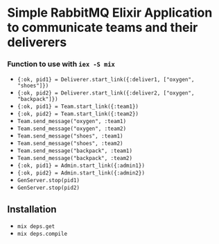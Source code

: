 # Simple RabbitMQ Elixir Application to communicate teams and their deliverers

### Function to use with `iex -S mix`

- `{:ok, pid1} = Deliverer.start_link({:deliver1, ["oxygen", "shoes"]})`
- `{:ok, pid2} = Deliverer.start_link({:deliver2, ["oxygen", "backpack"]})`
- `{:ok, pid1} = Team.start_link({:team1})`
- `{:ok, pid2} = Team.start_link({:team2})`
- `Team.send_message("oxygen", :team1)`
- `Team.send_message("oxygen", :team2)`
- `Team.send_message("shoes", :team1)`
- `Team.send_message("shoes", :team2)`
- `Team.send_message("backpack", :team1)`
- `Team.send_message("backpack", :team2)`
- `{:ok, pid1} = Admin.start_link({:admin1})`
- `{:ok, pid2} = Admin.start_link({:admin2})`
- `GenServer.stop(pid1)`
- `GenServer.stop(pid2)`

## Installation

- `mix deps.get`
- `mix deps.compile`
